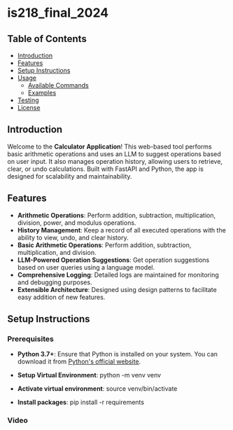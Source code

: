 # is218_final_2024

## Table of Contents

- [Introduction](#introduction)
- [Features](#features)
- [Setup Instructions](#setup-instructions)
- [Usage](#usage)
  - [Available Commands](#available-commands)
  - [Examples](#examples)
- [Testing](#testing)
- [License](#license)

## Introduction

Welcome to the **Calculator Application**! This web-based tool performs basic arithmetic operations and uses an LLM to suggest operations based on user input. It also manages operation history, allowing users to retrieve, clear, or undo calculations. Built with FastAPI and Python, the app is designed for scalability and maintainability.

## Features

- **Arithmetic Operations**: Perform addition, subtraction, multiplication, division, power, and modulus operations.
- **History Management**: Keep a record of all executed operations with the ability to view, undo, and clear history.
- **Basic Arithmetic Operations**: Perform addition, subtraction, multiplication, and division.
- **LLM-Powered Operation Suggestions**: Get operation suggestions based on user queries using a language model.
- **Comprehensive Logging**: Detailed logs are maintained for monitoring and debugging purposes.
- **Extensible Architecture**: Designed using design patterns to facilitate easy addition of new features.


## Setup Instructions

### Prerequisites

- **Python 3.7+**: Ensure that Python is installed on your system. You can download it from [Python's official website](https://www.python.org/downloads/).

- **Setup Virtual Environment**: python -m venv venv

- **Activate virtual environment**: source venv/bin/activate

- **Install packages**: pip install -r requirements

### Video 
